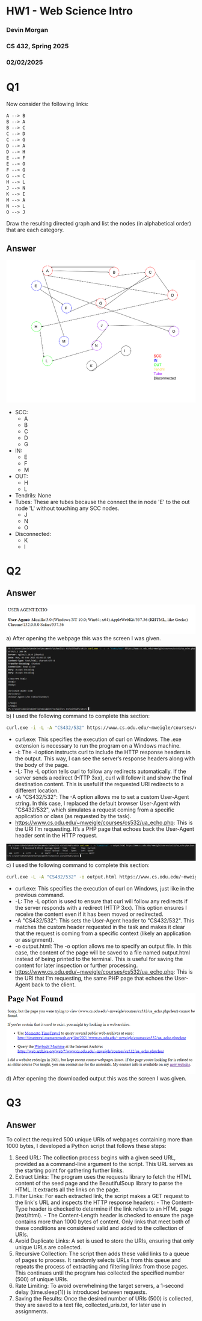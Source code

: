 # HW1 - Web Science Intro

### Devin Morgan

### CS 432, Spring 2025

### 02/02/2025

# Q1

Now consider the following links:

```text
A --> B
B --> A
B --> C
C --> D
C --> G
D --> A
D --> H
E --> F
E --> O
F --> G
G --> C
H --> L
J --> N
K --> I
M --> A
N --> L
O --> J
```

Draw the resulting directed graph and list the nodes (in alphabetical order) that are each category.

## Answer

![\label{fig:directed-graph}](CS432HW1Q1.png)

- SCC:
  - A
  - B
  - C
  - D
  - G
- IN:
  - E
  - F
  - M
- OUT:
  - H
  - L
- Tendrils: None
- Tubes: These are tubes because the connect the in node 'E' to the out node 'L' without touching any SCC nodes.
  - J
  - N
  - O
- Disconnected:
  - K
  - I

# Q2

## Answer

![\label{fig:agent}](CS432HW1Q2a.png)
a) After opening the webpage this was the screen I was given.

![\label{fig:agent}](CS432HW1Q2b.png)
b) I used the following command to complete this section:

```bash
curl.exe -i -L -A "CS432/532" https://www.cs.odu.edu/~mweigle/courses/cs532/ua_echo.php
```

- curl.exe: This specifies the execution of curl on Windows. The .exe extension is necessary to run the program on a Windows machine.
- -i: The -i option instructs curl to include the HTTP response headers in the output. This way, I can see the server’s response headers along with the body of the page.
- -L: The -L option tells curl to follow any redirects automatically. If the server sends a redirect (HTTP 3xx), curl will follow it and show the final destination content. This is useful if the requested URI redirects to a different location.
- -A "CS432/532": The -A option allows me to set a custom User-Agent string. In this case, I replaced the default browser User-Agent with "CS432/532", which simulates a request coming from a specific application or class (as requested by the task).
- https://www.cs.odu.edu/~mweigle/courses/cs532/ua_echo.php: This is the URI I’m requesting. It’s a PHP page that echoes back the User-Agent header sent in the HTTP request.

![\label{fig:agent}](CS432HW1Q2c.png)
c) I used the following command to complete this section:

```bash
curl.exe -L -A "CS432/532" -o output.html https://www.cs.odu.edu/~mweigle/courses/cs532/ua_echo.php
```

- curl.exe: This specifies the execution of curl on Windows, just like in the previous command.
- -L: The -L option is used to ensure that curl will follow any redirects if the server responds with a redirect (HTTP 3xx). This option ensures I receive the content even if it has been moved or redirected.
- -A "CS432/532": This sets the User-Agent header to "CS432/532". This matches the custom header requested in the task and makes it clear that the request is coming from a specific context (likely an application or assignment).
- -o output.html: The -o option allows me to specify an output file. In this case, the content of the page will be saved to a file named output.html instead of being printed to the terminal. This is useful for saving the content for later inspection or further processing.
- https://www.cs.odu.edu/~mweigle/courses/cs532/ua_echo.php: This is the URI that I’m requesting, the same PHP page that echoes the User-Agent back to the client.

![\label{fig:agent}](CS432HW1Q2d.png)
d) After opening the downloaded output this was the screen I was given.

# Q3

## Answer

To collect the required 500 unique URIs of webpages containing more than 1000 bytes, I developed a Python script that follows these steps:

1. Seed URL: The collection process begins with a given seed URL, provided as a command-line argument to the script. This URL serves as the starting point for gathering further links.
2. Extract Links: The program uses the requests library to fetch the HTML content of the seed page and the BeautifulSoup library to parse the HTML. It extracts all the links on the page.
3. Filter Links: For each extracted link, the script makes a GET request to the link's URL and inspects the HTTP response headers: - The Content-Type header is checked to determine if the link refers to an HTML page (text/html). - The Content-Length header is checked to ensure the page contains more than 1000 bytes of content.
   Only links that meet both of these conditions are considered valid and added to the collection of URIs.
4. Avoid Duplicate Links: A set is used to store the URIs, ensuring that only unique URLs are collected.
5. Recursive Collection: The script then adds these valid links to a queue of pages to process. It randomly selects URLs from this queue and repeats the process of extracting and filtering links from those pages. This continues until the program has collected the specified number (500) of unique URIs.
6. Rate Limiting: To avoid overwhelming the target servers, a 1-second delay (time.sleep(1)) is introduced between requests.
7. Saving the Results: Once the desired number of URIs (500) is collected, they are saved to a text file, collected_uris.txt, for later use in assignments.
